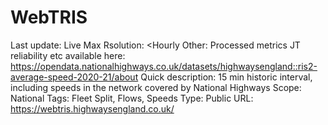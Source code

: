 # WebTRIS

Last update: Live
Max Rsolution: <Hourly
Other: Processed metrics JT reliability etc available here: https://opendata.nationalhighways.co.uk/datasets/highwaysengland::ris2-average-speed-2020-21/about
Quick description: 15 min historic interval, including speeds in the network covered by National Highways
Scope: National
Tags: Fleet Split, Flows, Speeds
Type: Public
URL: https://webtris.highwaysengland.co.uk/